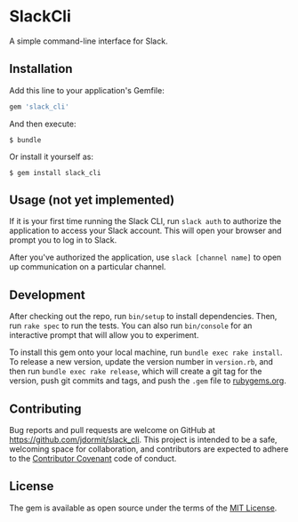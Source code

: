 # SlackCli

A simple command-line interface for Slack.

## Installation

Add this line to your application's Gemfile:

```ruby
gem 'slack_cli'
```

And then execute:

    $ bundle

Or install it yourself as:

    $ gem install slack_cli

## Usage (not yet implemented)

If it is your first time running the Slack CLI, run `slack auth` to authorize the application to access your Slack account. This will open your browser and prompt you to log in to Slack.

After you've authorized the application, use `slack [channel name]` to open up communication on a particular channel.

## Development

After checking out the repo, run `bin/setup` to install dependencies. Then, run `rake spec` to run the tests. You can also run `bin/console` for an interactive prompt that will allow you to experiment.

To install this gem onto your local machine, run `bundle exec rake install`. To release a new version, update the version number in `version.rb`, and then run `bundle exec rake release`, which will create a git tag for the version, push git commits and tags, and push the `.gem` file to [rubygems.org](https://rubygems.org).

## Contributing

Bug reports and pull requests are welcome on GitHub at https://github.com/jdormit/slack_cli. This project is intended to be a safe, welcoming space for collaboration, and contributors are expected to adhere to the [Contributor Covenant](http://contributor-covenant.org) code of conduct.


## License

The gem is available as open source under the terms of the [MIT License](http://opensource.org/licenses/MIT).
